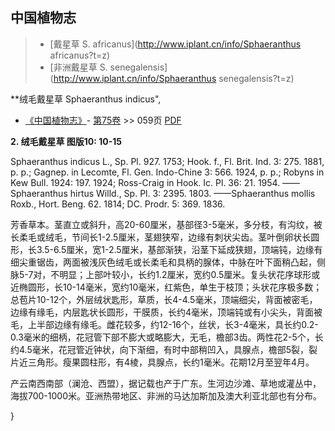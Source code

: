 
## 中国植物志

> * [戴星草  S.  africanus](http://www.iplant.cn/info/Sphaeranthus africanus?t=z)
> * [非洲戴星草  S.  senegalensis](http://www.iplant.cn/info/Sphaeranthus senegalensis?t=z)

**绒毛戴星草 Sphaeranthus indicus",

* [《中国植物志》](http://www.iplant.cn/frps)- [第75卷](http://www.iplant.cn/frps/vol/75) >> 059页 [PDF](http://www.iplant.cn/frps/pdf/75/059.PDF)

**2. 绒毛戴星草 图版10: 10-15**

Sphaeranthus indicus L., Sp. Pl. 927. 1753; Hook. f., Fl. Brit. Ind. 3: 275. 1881, p. p.; Gagnep. in Lecomte, Fl. Gen. Indo-Chine 3: 566. 1924, p. p.; Robyns in Kew Bull. 1924: 197. 1924; Ross-Craig in Hook. Ic. Pl. 36: 21. 1954. ——Sphaeranthus hirtus Willd., Sp. Pl. 3: 2395. 1803. ——Sphaeranthus mollis Roxb., Hort. Beng. 62. 1814; DC. Prodr. 5: 369. 1836.

芳香草本。茎直立或斜升，高20-60厘米，基部径3-5毫米，多分枝，有沟纹，被长柔毛或绒毛，节间长1-2.5厘米，茎翅狭窄，边缘有刺状尖齿。茎叶倒卵状长圆形，长3.5-6.5厘米，宽1-2.5厘米，基部渐狭，沿茎下延成狭翅，顶端钝，边缘有细尖重锯齿，两面被浅灰色绒毛或长柔毛和具柄的腺体，中脉在叶下面稍凸起，侧脉5-7对，不明显；上部叶较小，长约1.2厘米，宽约0.5厘米。复头状花序球形或近椭圆形，长10-14毫米，宽约10毫米，红紫色，单生于枝顶；头状花序极多数；总苞片10-12个，外层绒状匙形，草质，长4-4.5毫米，顶端细尖，背面被密毛，边缘有缘毛，内层匙状长圆形，干膜质，长约4毫米，顶端钝或有小尖头，背面被毛，上半部边缘有缘毛。雌花较多，约12-16个，丝状，长3-4毫米，具长约0.2-0.3毫米的细柄，花冠管下部不膨大或略膨大，无毛，檐部3齿。两性花2-5个，长约4.5毫米，花冠管近钟状，向下渐细，有时中部稍凹入，具腺点，檐部5裂，裂片近三角形。瘦果圆柱形，有4棱，具腺点，长约1毫米。花期12月至翌年4月。

产云南西南部（澜沧、西盟），据记载也产于广东。生河边沙滩、草地或灌丛中，海拔700-1000米。亚洲热带地区、非洲的马达加斯加及澳大利亚北部也有分布。

}